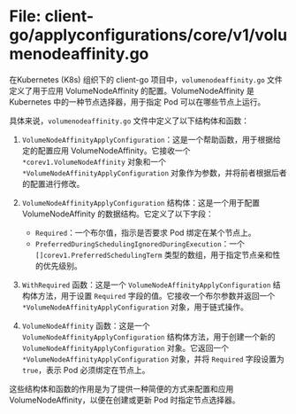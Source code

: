 # File: client-go/applyconfigurations/core/v1/volumenodeaffinity.go

在Kubernetes (K8s) 组织下的 client-go 项目中，`volumenodeaffinity.go` 文件定义了用于应用 VolumeNodeAffinity 的配置。VolumeNodeAffinity 是 Kubernetes 中的一种节点选择器，用于指定 Pod 可以在哪些节点上运行。

具体来说，`volumenodeaffinity.go` 文件中定义了以下结构体和函数：

1. `VolumeNodeAffinityApplyConfiguration`：这是一个帮助函数，用于根据给定的配置应用 VolumeNodeAffinity。它接收一个 `*corev1.VolumeNodeAffinity` 对象和一个 `*VolumeNodeAffinityApplyConfiguration` 对象作为参数，并将前者根据后者的配置进行修改。

2. `VolumeNodeAffinityApplyConfiguration` 结构体：这是一个用于配置 VolumeNodeAffinity 的数据结构。它定义了以下字段：
   - `Required`：一个布尔值，指示是否要求 Pod 绑定在某个节点上。
   - `PreferredDuringSchedulingIgnoredDuringExecution`：一个 `[]corev1.PreferredSchedulingTerm` 类型的数组，用于指定节点亲和性的优先级别。

3. `WithRequired` 函数：这是一个 `VolumeNodeAffinityApplyConfiguration` 结构体方法，用于设置 `Required` 字段的值。它接收一个布尔参数并返回一个 `*VolumeNodeAffinityApplyConfiguration` 对象，用于链式操作。

4. `VolumeNodeAffinity` 函数：这是一个 `VolumeNodeAffinityApplyConfiguration` 结构体方法，用于创建一个新的 `VolumeNodeAffinityApplyConfiguration` 对象。它返回一个 `*VolumeNodeAffinityApplyConfiguration` 对象，并将 `Required` 字段设置为 `true`，表示 Pod 必须绑定在节点上。

这些结构体和函数的作用是为了提供一种简便的方式来配置和应用 VolumeNodeAffinity，以便在创建或更新 Pod 时指定节点选择器。

